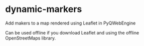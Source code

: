 # dynamic-markers
Add makers to a map rendered using Leaflet in PyQWebEngine

Can be used offline if you download Leaflet and using the offline OpenStreetMaps library.
